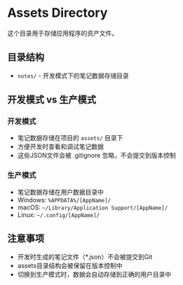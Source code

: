# Assets Directory

这个目录用于存储应用程序的资产文件。

## 目录结构

- `notes/` - 开发模式下的笔记数据存储目录

## 开发模式 vs 生产模式

### 开发模式

- 笔记数据存储在项目的 `assets/` 目录下
- 方便开发时查看和调试笔记数据
- 这些JSON文件会被 .gitignore 忽略，不会提交到版本控制

### 生产模式

- 笔记数据存储在用户数据目录中
- Windows: `%APPDATA%/[AppName]/`
- macOS: `~/Library/Application Support/[AppName]/`
- Linux: `~/.config/[AppName]/`

## 注意事项

- 开发时生成的笔记文件（\*.json）不会被提交到Git
- assets目录结构会被保留在版本控制中
- 切换到生产模式时，数据会自动存储到正确的用户目录中
